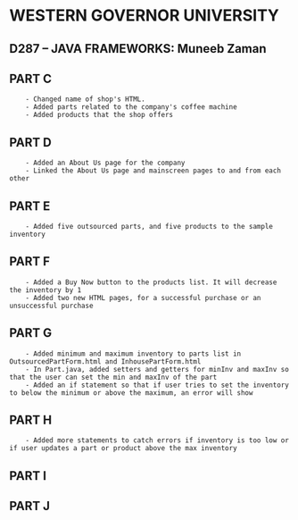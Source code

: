 # WESTERN GOVERNOR UNIVERSITY 
## D287 – JAVA FRAMEWORKS: Muneeb Zaman

## PART C
        - Changed name of shop's HTML.
        - Added parts related to the company's coffee machine
        - Added products that the shop offers
## PART D
        - Added an About Us page for the company
        - Linked the About Us page and mainscreen pages to and from each other
## PART E
        - Added five outsourced parts, and five products to the sample inventory
## PART F
        - Added a Buy Now button to the products list. It will decrease the inventory by 1
        - Added two new HTML pages, for a successful purchase or an unsuccessful purchase
## PART G
        - Added minimum and maximum inventory to parts list in OutsourcedPartForm.html and InhousePartForm.html
        - In Part.java, added setters and getters for minInv and maxInv so that the user can set the min and maxInv of the part
        - Added an if statement so that if user tries to set the inventory to below the minimum or above the maximum, an error will show
## PART H
        - Added more statements to catch errors if inventory is too low or if user updates a part or product above the max inventory
## PART I

## PART J